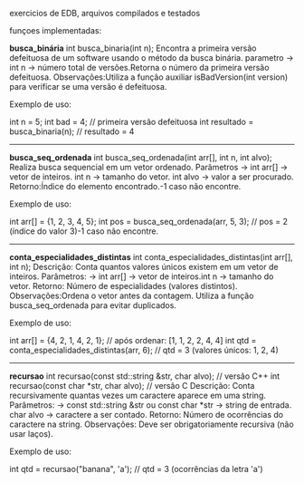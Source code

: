 exercicios de EDB, arquivos compilados e testados 

funçoes implementadas:

**busca_binária**
int busca_binaria(int n);
Encontra a primeira versão defeituosa de um software usando o método da busca binária.
parametro -> int n → número total de versões.Retorna o número da primeira versão defeituosa.
Observações:Utiliza a função auxiliar isBadVersion(int version) para verificar se uma versão é defeituosa.

Exemplo de uso:

int n = 5;
int bad = 4; // primeira versão defeituosa
int resultado = busca_binaria(n); 
// resultado = 4

***********************************************************************************************************
**busca_seq_ordenada**
int busca_seq_ordenada(int arr[], int n, int alvo);
Realiza busca sequencial em um vetor ordenado.
Parâmetros -> int arr[] → vetor de inteiros.
int n → tamanho do vetor. int alvo → valor a ser procurado.
Retorno:Índice do elemento encontrado.-1 caso não encontre.

Exemplo de uso:

int arr[] = {1, 2, 3, 4, 5};
int pos = busca_seq_ordenada(arr, 5, 3); 
// pos = 2 (índice do valor 3)-1 caso não encontre.

***********************************************************************************************************

**conta_especialidades_distintas**
int conta_especialidades_distintas(int arr[], int n);
Descrição: Conta quantos valores únicos existem em um vetor de inteiros.
Parâmetros: -> int arr[] → vetor de inteiros.int n → tamanho do vetor.
Retorno: Número de especialidades (valores distintos).
Observações:Ordena o vetor antes da contagem.
Utiliza a função busca_seq_ordenada para evitar duplicados.

Exemplo de uso:

int arr[] = {4, 2, 1, 4, 2, 1};
// após ordenar: [1, 1, 2, 2, 4, 4]
int qtd = conta_especialidades_distintas(arr, 6); 
// qtd = 3 (valores únicos: 1, 2, 4)

**********************************************************************************************************
**recursao**
int recursao(const std::string &str, char alvo);   // versão C++
int recursao(const char *str, char alvo);          // versão C
Descrição: Conta recursivamente quantas vezes um caractere aparece em uma string.
Parâmetros: -> const std::string &str ou const char *str → string de entrada. char alvo → caractere a ser contado.
Retorno: Número de ocorrências do caractere na string.
Observações: Deve ser obrigatoriamente recursiva (não usar laços).

Exemplo de uso:

int qtd = recursao("banana", 'a');
// qtd = 3 (ocorrências da letra 'a')










